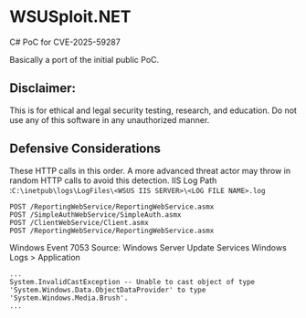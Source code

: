 # WSUSploit.NET

C# PoC for CVE-2025-59287

Basically a port of the initial public PoC.


## Disclaimer: 
This is for ethical and legal security testing, research, and education. Do not use any of this software in any unauthorized manner. 

## Defensive Considerations

These HTTP calls in this order. A more advanced threat actor may throw in random HTTP calls to avoid this detection.
IIS Log Path :`C:\inetpub\logs\LogFiles\<WSUS IIS SERVER>\<LOG FILE NAME>.log`
```
POST /ReportingWebService/ReportingWebService.asmx
POST /SimpleAuthWebService/SimpleAuth.asmx 
POST /ClientWebService/Client.asmx 
POST /ReportingWebService/ReportingWebService.asmx
```


Windows Event 7053 
Source: Windows Server Update Services
Windows Logs > Application
```
...
System.InvalidCastException -- Unable to cast object of type 'System.Windows.Data.ObjectDataProvider' to type 'System.Windows.Media.Brush'.
...
```
